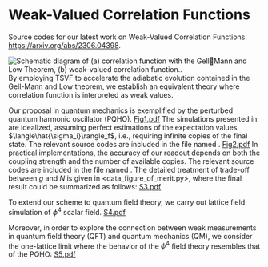 # Weak-Valued Correlation Functions

Source codes for our latest work on Weak-Valued Correlation Functions: https://arxiv.org/abs/2306.04398.

![Schematic diagram of (a) correlation function with the GellMann and Low Theorem, (b) weak-valued
correlation function..](https://github.com/GnefnAuy/GF-WV/main/Fig0.png)
By employing TSVF to accelerate the adiabatic evolution contained in the Gell-Mann and Low theorem, we establish an equivalent theory where correlation function is interpreted as weak values.

Our proposal in quantum mechanics is exemplified by the perturbed quantum harmonic oscillator (PQHO). 
[Fig1.pdf](https://github.com/GnefnAuy/GF-WV/files/12157573/Fig1.pdf)
The simulations presented in are idealized, assuming perfect estimations of the expectation values $\langle\hat{\sigma_i}\rangle_f$, i.e.,  requiring infinite copies of the final state. The relevant source codes are included in the file named <QM-Ideal Simulation_g>.
[Fig2.pdf](https://github.com/GnefnAuy/GF-WV/files/12157585/Fig2.pdf)
In practical implementations, the accuracy of our readout depends on both the coupling strength and the number of available copies. The relevant source codes are included in the file named <QM-Practical Simulation_gNM>. The detailed treatment of trade-off between $g$ and $N$ is given in <data_figure_of_merit.py>, where the final result could be summarized as follows:
[S3.pdf](https://github.com/GnefnAuy/GF-WV/files/12157643/S3.pdf)

To extend our scheme to quantum field theory, we carry out lattice field simulation of $\phi^4$ scalar field.
[S4.pdf](https://github.com/GnefnAuy/GF-WV/files/12157633/S4.pdf)

Moreover, in order to explore the connection between weak measurements in quantum field theory (QFT) and quantum mechanics (QM), we consider the one-lattice limit where the behavior of the $\phi^4$ field theory resembles that of the PQHO:
[S5.pdf](https://github.com/GnefnAuy/GF-WV/files/12157670/S5.pdf)



